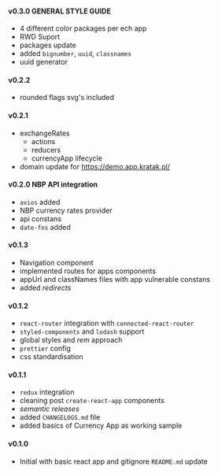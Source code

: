#### v0.3.0 GENERAL STYLE GUIDE
- 4 different color packages per ech app
- RWD Suport 
- packages update
- added `bignumber`, `uuid`, `classnames`
- uuid generator

#### v0.2.2
- rounded flags svg's included

#### v0.2.1
- exchangeRates 
  - actions
  - reducers
  - currencyApp lifecycle
- domain update for https://demo.app.kratak.pl/

#### v0.2.0 NBP API integration
- `axios` added
- NBP currency rates provider
- api constans
- `date-fns` added

#### v0.1.3
- Navigation component
- implemented routes for apps components
- appUrl and classNames files with app vulnerable constans 
- added *redirects*

#### v0.1.2
- `react-router` integration with `connected-react-router`
- `styled-components` and `lodash` support
- global styles and *rem* approach
- `prettier` config
- css standardisation 

#### v0.1.1
- `redux` integration 
- cleaning post `create-react-app` components
- *semantic releases*
- added `CHANGELOGS.md` file
- added basics of Currency App as working sample

#### v0.1.0
- Initial with basic react app and gitignore
`README.md` update 
